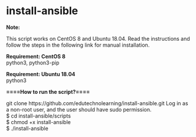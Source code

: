 # install-ansible

<b> 
  Note:
  </b>
<p>  
This script works on CentOS 8 and Ubuntu 18.04.
Read the instructions and follow the steps in the following link for manual installation.
  </p>
  
<b> Requirement: CentOS 8 </b></br>
python3, python3-pip

<b> Requirement: Ubuntu 18.04 </b></br>
python3

<b> ====How to run the script?==== </b>
<p>
git clone https://github.com/edutechnolearning/install-ansible.git
Log in as a non-root user, and the user should have sudo permission.<br />
$ cd install-ansible/scripts <br />  
$ chmod +x install-ansible <br /> 
$ ./install-ansible
</p>
